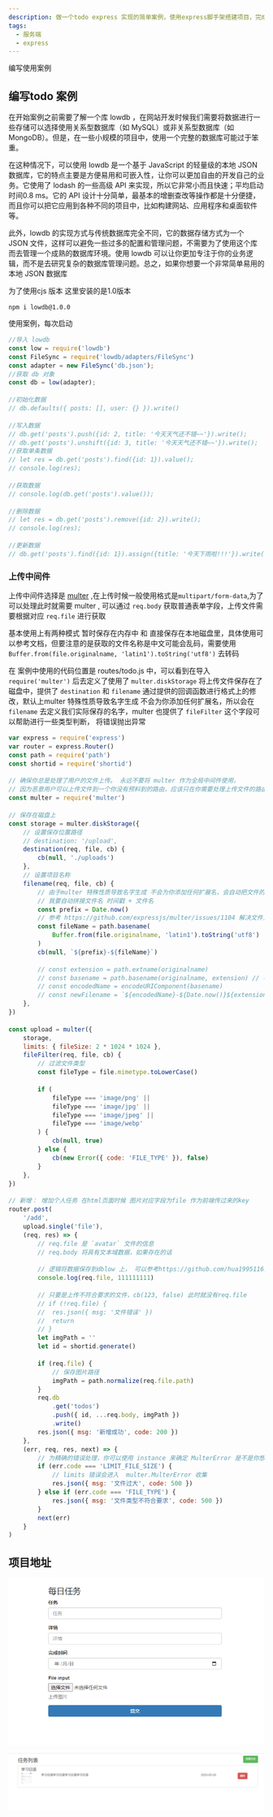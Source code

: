 ```yaml
---
description: 做一个todo express 实现的简单案例，使用express脚手架搭建项目，完成一个项目简单流程开发
tags:
  - 服务端
  - express
---
```


编写使用案例

## 编写todo 案例

在开始案例之前需要了解一个库 lowdb ，在网站开发时候我们需要将数据进行一些存储可以选择使用关系型数据库（如 MySQL）或非关系型数据库（如 MongoDB）。但是，在一些小规模的项目中，使用一个完整的数据库可能过于笨重。

在这种情况下，可以使用 lowdb 是一个基于 JavaScript 的轻量级的本地 JSON 数据库，它的特点主要是方便易用和可嵌入性，让你可以更加自由的开发自己的业务。它使用了 lodash 的一些高级 API 来实现，所以它非常小而且快速；平均启动时间0.8 ms。它的 API 设计十分简单，最基本的增删查改等操作都是十分便捷，而且你可以把它应用到各种不同的项目中，比如构建网站、应用程序和桌面软件等。

此外，lowdb 的实现方式与传统数据库完全不同，它的数据存储方式为一个 JSON 文件，这样可以避免一些过多的配置和管理问题，不需要为了使用这个库而去管理一个成熟的数据库环境。使用 lowdb 可以让你更加专注于你的业务逻辑，而不是去研究复杂的数据库管理问题。总之，如果你想要一个非常简单易用的本地 JSON 数据库

为了使用cjs 版本 这里安装的是1.0版本
~~~shell
npm i lowdb@1.0.0
~~~

使用案例，每次启动
~~~js
//导入 lowdb
const low = require('lowdb')
const FileSync = require('lowdb/adapters/FileSync')
const adapter = new FileSync('db.json');
//获取 db 对象
const db = low(adapter);

//初始化数据
// db.defaults({ posts: [], user: {} }).write()

//写入数据
// db.get('posts').push({id: 2, title: '今天天气还不错~~'}).write();
// db.get('posts').unshift({id: 3, title: '今天天气还不错~~'}).write();
//获取单条数据
// let res = db.get('posts').find({id: 1}).value();
// console.log(res);

//获取数据
// console.log(db.get('posts').value());

//删除数据
// let res = db.get('posts').remove({id: 2}).write();
// console.log(res);

//更新数据
// db.get('posts').find({id: 1}).assign({title: '今天下雨啦!!!'}).write()
~~~

### 上传中间件
上传中间件选择是 [multer](https://github.com/expressjs/multer/blob/master/doc/README-zh-cn.md) ,在上传时候一般使用格式是`multipart/form-data`,为了可以处理此时就需要 multer , 可以通过 `req.body` 获取普通表单字段，上传文件需要根据对应 `req.file` 进行获取

基本使用上有两种模式 暂时保存在内存中 和 直接保存在本地磁盘里，具体使用可以参考文档，但要注意的是获取的文件名称是中文可能会乱码，需要使用 	`Buffer.from(file.originalname, 'latin1').toString('utf8')` 去转码

在 案例中使用的代码位置是 routes/todo.js 中，可以看到在导入 `require('multer')` 后去定义了使用了  `multer.diskStorage` 将上传文件保存在了磁盘中，提供了 `destination` 和  `filename` 通过提供的回调函数进行格式上的修改，默认上multer 特殊性质导致名字生成 不会为你添加任何扩展名，所以会在 `filename` 去定义我们实际保存的名字，multer 也提供了 `fileFilter` 这个字段可以帮助进行一些类型判断，
将错误抛出异常
~~~js
var express = require('express')
var router = express.Router()
const path = require('path')
const shortid = require('shortid')

// 确保你总是处理了用户的文件上传。 永远不要将 multer 作为全局中间件使用，
// 因为恶意用户可以上传文件到一个你没有预料到的路由，应该只在你需要处理上传文件的路由上使用。
const multer = require('multer')

// 保存在磁盘上
const storage = multer.diskStorage({
	// 设置保存位置路径
	// destination: '/upload',
	destination(req, file, cb) {
		cb(null, './uploads')
	},
	// 设置项目名称
	filename(req, file, cb) {
		// 由于multer 特殊性质导致名字生成 不会为你添加任何扩展名，会自动把文件的后缀名删除并添加一个随机的扩展名，这是为了防止文件名重复和安全问题
		// 我要自动拼接文件名 时间戳 + 文件名
		const prefix = Date.now()
		// 参考 https://github.com/expressjs/multer/issues/1104 解决文件上传乱码问题
		const fileName = path.basename(
			Buffer.from(file.originalname, 'latin1').toString('utf8')
		)
		cb(null, `${prefix}-${fileName}`)

		// const extension = path.extname(originalname)
		// const basename = path.basename(originalname, extension) // 不包括扩展名只包含文件名
		// const encodedName = encodeURIComponent(basename)
		// const newFilename = `${encodedName}-${Date.now()}${extension}`
	},
})

const upload = multer({
	storage,
	limits: { fileSize: 2 * 1024 * 1024 },
	fileFilter(req, file, cb) {
		// 过滤文件类型
		const fileType = file.mimetype.toLowerCase()

		if (
			fileType === 'image/png' ||
			fileType === 'image/jpg' ||
			fileType === 'image/jpeg' ||
			fileType === 'image/webp'
		) {
			cb(null, true)
		} else {
			cb(new Error({ code: 'FILE_TYPE' }), false)
		}
	},
})

// 新增： 增加个人任务 在html页面时候 图片对应字段为file 作为前端传过来的key
router.post(
	'/add',
	upload.single('file'),
	(req, res) => {
		// req.file 是 `avatar` 文件的信息
		// req.body 将具有文本域数据，如果存在的话

		// 逻辑将数据保存到dblow 上， 可以参考https://github.com/hua1995116/webchat/blob/d3f37273bff43b297148846c5122384d618149fc/router/files.js#L41
		console.log(req.file, 111111111)

		// 只要是上传不符合要求的文件，cb(123, false) 此时就没有req.file
		// if (!req.file) {
		// 	res.json({ msg: '文件错误' })
		// 	return
		// }
		let imgPath = ''
		let id = shortid.generate()

		if (req.file) {
			// 保存图片路径
			imgPath = path.normalize(req.file.path)
		}
		req.db
			.get('todos')
			.push({ id, ...req.body, imgPath })
			.write()
		res.json({ msg: '新增成功', code: 200 })
	},
	(err, req, res, next) => {
		// 为精确的错误处理，你可以使用 instance 来确定 MulterError 是不是你想要的错误类型。
		if (err.code === 'LIMIT_FILE_SIZE') {
			// limits 错误会进入  multer.MulterError 收集
			res.json({ msg: '文件过大', code: 500 })
		} else if (err.code === 'FILE_TYPE') {
			res.json({ msg: '文件类型不符合要求', code: 500 })
		}
		next(err)
	}
)


~~~

## 项目地址

![](/images/express_增删改查1.png)

![](/images/express_增删改查2.png)


